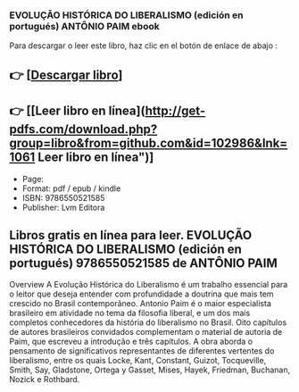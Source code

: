 ### EVOLUÇÃO HISTÓRICA DO LIBERALISMO  (edición en portugués) ANTÔNIO PAIM ebook

Para descargar o leer este libro, haz clic en el botón de enlace de abajo :

## 👉  [**[Descargar libro](http://get-pdfs.com/download.php?group=libro&from=github.com&id=102986&lnk=1061 "Descargar libro")**]

## 👉  [**[Leer libro en línea](http://get-pdfs.com/download.php?group=libro&from=github.com&id=102986&lnk=1061 Leer libro en línea")**]




* Page: 
* Format: pdf / epub / kindle
* ISBN: 9786550521585
* Publisher: Lvm Editora

## Libros gratis en línea para leer. EVOLUÇÃO HISTÓRICA DO LIBERALISMO  (edición en portugués) 9786550521585 de ANTÔNIO PAIM

Overview
A Evolução Histórica do Liberalismo é um trabalho essencial para o leitor que deseja entender com profundidade a doutrina que mais tem crescido no Brasil contemporâneo. Antonio Paim é o maior especialista brasileiro em atividade no tema da filosofia liberal, e um dos mais completos conhecedores da história do liberalismo no Brasil. Oito capítulos de autores brasileiros convidados complementam o material de autoria de Paim, que escreveu a introdução e três capítulos. A obra aborda o pensamento de significativos representantes de diferentes vertentes do liberalismo, entre os quais Locke, Kant, Constant, Guizot, Tocqueville, Smith, Say, Gladstone, Ortega y Gasset, Mises, Hayek, Friedman, Buchanan, Nozick e Rothbard.



